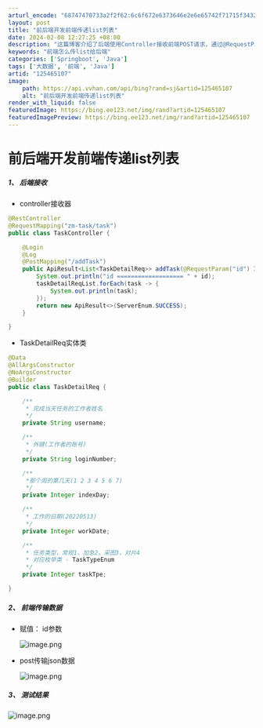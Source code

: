 ```yaml
---
arturl_encode: "68747470733a2f2f62:6c6f672e6373646e2e6e65742f71715f34323034343633312f:61727469636c652f64657461696c732f313235343635313037"
layout: post
title: "前后端开发前端传递list列表"
date: 2024-02-08 12:27:25 +08:00
description: "这篇博客介绍了后端使用Controller接收前端POST请求，通过@RequestParam和@R"
keywords: "前端怎么传list给后端"
categories: ['Springboot', 'Java']
tags: ['大数据', '前端', 'Java']
artid: "125465107"
image:
    path: https://api.vvhan.com/api/bing?rand=sj&artid=125465107
    alt: "前后端开发前端传递list列表"
render_with_liquid: false
featuredImage: https://bing.ee123.net/img/rand?artid=125465107
featuredImagePreview: https://bing.ee123.net/img/rand?artid=125465107
---
```


# 前后端开发前端传递list列表

##### 1、 后端接收

* controller接收器

```java
@RestController
@RequestMapping("zm-task/task")
public class TaskController {

    @Login
    @Log
    @PostMapping("/addTask")
    public ApiResult<List<TaskDetailReq>> addTask(@RequestParam("id") Integer id, @RequestBody List<TaskDetailReq> taskDetailReqList){
        System.out.println("id =================== " + id);
        taskDetailReqList.forEach(task -> {
            System.out.println(task);
        });
        return new ApiResult<>(ServerEnum.SUCCESS);
    }

}

```

* TaskDetailReq实体类

```java
@Data
@AllArgsConstructor
@NoArgsConstructor
@Builder
public class TaskDetailReq {

    /**
     * 完成当天任务的工作者姓名
     */
    private String username;

    /**
     * 外键(工作者的账号)
     */
    private String loginNumber;

    /**
     *那个周的第几天(1 2 3 4 5 6 7)
     */
    private Integer indexDay;

    /**
     * 工作的日期(20220513)
     */
    private Integer workDate;

    /**
     * 任务类型，常规1，加急2，采图3，对片4
     * 对应枚举类 - TaskTypeEnum
     */
    private Integer taskTpe;

}

```

##### 2、 前端传输数据

* 赋值：
  id参数
    
  ![image.png](https://i-blog.csdnimg.cn/blog_migrate/d5787939459683165dfba4a3255d97d3.png)
* post传输json数据
    
  ![image.png](https://i-blog.csdnimg.cn/blog_migrate/edff370a59a2a6f44c540b82cde51118.png)

##### 3、 测试结果

![image.png](https://i-blog.csdnimg.cn/blog_migrate/b36a48a82389590bb7fe45148540b062.png)